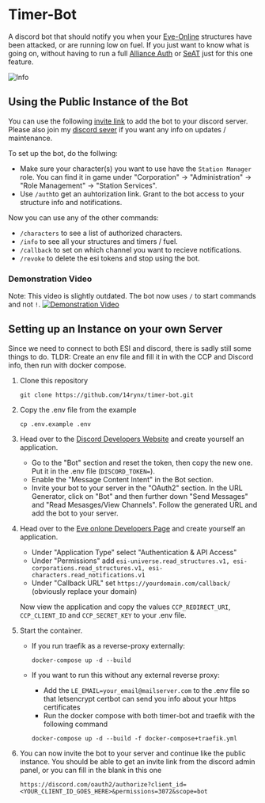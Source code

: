 # Timer-Bot

A discord bot that should notify you when your [Eve-Online](https://www.eveonline.com) structures have been attacked, or are running low on fuel.
If you just want to know what is going on, without having to run a full [Alliance Auth](https://apps.allianceauth.org/) or [SeAT](https://github.com/eveseat/seat) just for this one feature.

![Info](https://friendly-splash.space/Tools/timer-notifications-images/info-command.png)

## Using the Public Instance of the Bot

You can use the following [invite link](https://discord.com/oauth2/authorize?client_id=1180817944813518879&permissions=3072&scope=bot) to add the bot to your discord server.
Please also join my [discord sever](https://discord.com/invite/fT3eShrg5g) if you want any info on updates / maintenance.

To set up the bot, do the follwing:
- Make sure your character(s) you want to use have the `Station Manager` role. You can find it in game under "Corporation" -> "Administration" -> "Role Management" -> "Station Services".
- Use `/auth`to get an auhtorization link.  Grant to the bot access to your structure info and notifications.

Now you can use any of the other commands:
- `/characters` to see a list of authorized characters.
- `/info` to see all your structures and timers / fuel.
- `/callback` to set on which channel you want to recieve notifications.
- `/revoke` to delete the esi tokens and stop using the bot.

### Demonstration Video
Note: This video is slightly outdated. The bot now uses `/` to start commands and not `!`.
[![Demonstration Video](https://img.youtube.com/vi/s6n5UfaSpWg/0.jpg)](https://www.youtube.com/watch?v=s6n5UfaSpWg)

## Setting up an Instance on your own Server

Since we need to connect to both ESI and discord, there is sadly still some things to do.
TLDR: Create an env file and fill it in with the CCP and Discord info, then run with docker compose.
1. Clone this repository
    ```shell
    git clone https://github.com/14rynx/timer-bot.git
    ```
   
2. Copy the .env file from the example
    ```shell
    cp .env.example .env
    ```

3. Head over to the [Discord Developers Website](https://discord.com/developers/) and create yourself an application.
    - Go to the "Bot" section and reset the token, then copy the new one. Put it in the .env file (`DISCORD_TOKEN=`).
    - Enable the "Message Content Intent" in the Bot section.
    - Invite your bot to your server in the "OAuth2" section. In the URL Generator, click on "Bot" and then
    further down "Send Messages" and "Read Mesasges/View Channels". Follow the generated URL and add the bot to your server.

4. Head over to the [Eve onlone Developers Page](https://developers.eveonline.com/) and create yourself an application.
    - Under "Application Type" select "Authentication & API Access"
    - Under "Permissions" add `esi-universe.read_structures.v1, esi-corporations.read_structures.v1, esi-characters.read_notifications.v1`
    - Under "Callback URL" set `https://yourdomain.com/callback/` (obviously replace your domain)

    Now view the application and copy the values `CCP_REDIRECT_URI`, `CCP_CLIENT_ID` and `CCP_SECRET_KEY` to your .env file.

5. Start the container.
    + If you run traefik as a reverse-proxy externally:
      ```shell
      docker-compose up -d --build
      ```
    
    + If you want to run this without any external reverse proxy:
      - Add the `LE_EMAIL=your_email@mailserver.com` to the .env file so that letsencrypt certbot can send you info about your https certificates
      - Run the docker compose with both timer-bot and traefik with the following command
      ```shell
      docker-compose up -d --build -f docker-compose+traefik.yml
      ```

6. You can now invite the bot to your server and continue like the public instance.
   You should be able to get an invite link from the discord admin panel, or you can fill in the blank in this one
   ```
   https://discord.com/oauth2/authorize?client_id=<YOUR_CLIENT_ID_GOES_HERE>&permissions=3072&scope=bot
   ```
